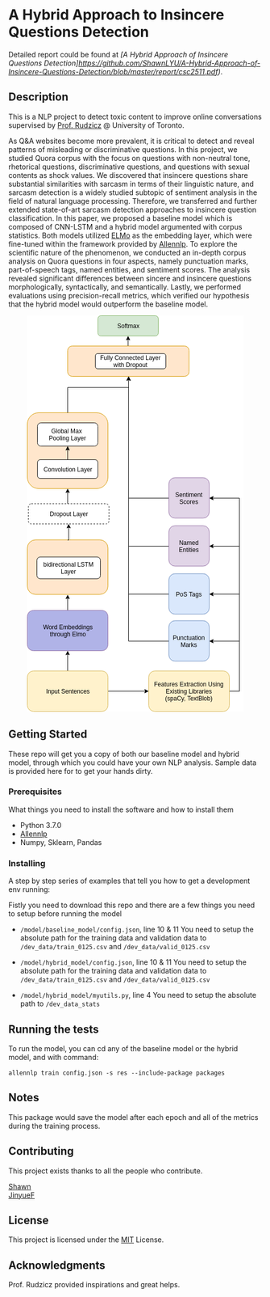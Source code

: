 # A Hybrid Approach to Insincere Questions Detection

Detailed report could be found at _[A Hybrid Approach of Insincere Questions Detection]https://github.com/ShawnLYU/A-Hybrid-Approach-of-Insincere-Questions-Detection/blob/master/report/csc2511.pdf)_.

## Description
This is a NLP project to detect toxic content to improve online conversations supervised by [Prof. Rudzicz](http://www.cs.toronto.edu/~frank/) @ University of Toronto.


As Q\&A websites become more prevalent, it is critical to detect and reveal patterns of misleading or discriminative questions. In this project, we studied Quora corpus with the focus on questions with non-neutral tone, rhetorical questions, discriminative questions, and questions with sexual contents as shock values. We discovered that insincere questions share substantial similarities with sarcasm in terms of their linguistic nature, and sarcasm detection is a widely studied subtopic of sentiment analysis in the field of natural language processing. Therefore,  we transferred and further extended state-of-art sarcasm detection approaches to insincere question classification. In this paper, we proposed a baseline model which is composed of CNN-LSTM and a hybrid model argumented with corpus statistics. Both models utilized [ELMo](https://allennlp.org/elmo) as the embedding layer, which were fine-tuned within the framework provided by [Allennlp](https://allennlp.org/). To explore the scientific nature of the phenomenon, we conducted an in-depth corpus analysis on Quora questions in four aspects, namely punctuation marks, part-of-speech tags, named entities, and sentiment scores. The analysis revealed significant differences between sincere and insincere questions morphologically, syntactically, and semantically. Lastly, we performed evaluations using precision-recall metrics, which verified our hypothesis that the hybrid model would outperform the baseline model. 


<p align="center">
  <img src='https://github.com/ShawnLYU/A-Hybrid-Approach-of-Insincere-Questions-Detection/blob/master/report/graphs/nn_architecture.png'/>
</p>

## Getting Started

These repo will get you a copy of both our baseline model and hybrid model, through which you could have your own NLP analysis. Sample data is provided here for to get your hands dirty.


### Prerequisites

What things you need to install the software and how to install them

- Python 3.7.0
- [Allennlp](https://github.com/allenai/allennlp)
- Numpy, Sklearn, Pandas



### Installing

A step by step series of examples that tell you how to get a development env running:

Fistly you need to download this repo and there are a few things you need to setup before running the model

- `/model/baseline_model/config.json`, line 10 & 11
  You need to setup the absolute path for the training data and validation data to `/dev_data/train_0125.csv` and `/dev_data/valid_0125.csv`

- `/model/hybrid_model/config.json`, line 10 & 11
  You need to setup the absolute path for the training data and validation data to `/dev_data/train_0125.csv` and `/dev_data/valid_0125.csv`

- `/model/hybrid_model/myutils.py`, line 4
  You need to setup the absolute path to `/dev_data_stats`


## Running the tests

To run the model, you can cd any of the baseline model or the hybrid model, and with command:

```
allennlp train config.json -s res --include-package packages
```

## Notes

This package would save the model after each epoch and all of the metrics during the training process.

## Contributing

This project exists thanks to all the people who contribute. 

[Shawn](https://github.com/ShawnLYU)    
[JinyueF](https://github.com/JinyueF)

## License

This project is licensed under the [MIT](LICENSE) License.

## Acknowledgments

Prof. Rudzicz provided inspirations and great helps.
